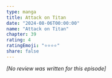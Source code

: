 ```yaml
---
type: manga
title: Attack on Titan
date: "2024-08-06T00:00:00"
name: "Attack on Titan"
chapter: 39
rating: 4
ratingEmoji: "⭐️⭐️⭐️⭐️"
share: false
---
```


_[No review was written for this episode]_